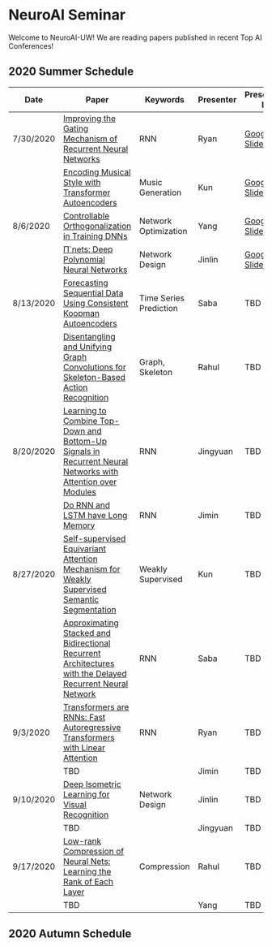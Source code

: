 # NeuroAI Seminar
Welcome to NeuroAI-UW! We are reading papers published in recent Top AI Conferences!
## 2020 Summer Schedule
|    Date        | Paper | Keywords | Presenter | Presentation Link |
|----------------|-----------|----------|------------|---------|
| 7/30/2020 | [Improving the Gating Mechanism of Recurrent Neural Networks](https://proceedings.icml.cc/static/paper_files/icml/2020/5650-Paper.pdf) | RNN | Ryan | [Google Slides](https://docs.google.com/presentation/d/1ItUTVZrDsKRYjYIfsHvD4CSHgi3yY7FULafSMQlTIFA/edit?usp=sharing) |
|           | [Encoding Musical Style with Transformer Autoencoders](https://proceedings.icml.cc/static/paper_files/icml/2020/1363-Paper.pdf) |Music Generation | Kun | [Google Slides](https://docs.google.com/presentation/d/1vd7iHNdmRUgcV9UuRI_lEjN9PNaBZgZnmnESXtPNZ88/edit?usp=sharing)|
| 8/6/2020  | [Controllable Orthogonalization in Training DNNs](https://openaccess.thecvf.com/content_CVPR_2020/papers/Huang_Controllable_Orthogonalization_in_Training_DNNs_CVPR_2020_paper.pdf)| Network Optimization | Yang | [Google Slides](https://docs.google.com/presentation/d/1FqTwa9BJTwK6oys7DFfz034BQUxDGm7rL242I18DvNU/edit?usp=sharing) |
|           | [Π´nets: Deep Polynomial Neural Networks](https://openaccess.thecvf.com/content_CVPR_2020/papers/Chrysos_P-nets_Deep_Polynomial_Neural_Networks_CVPR_2020_paper.pdf)| Network Design | Jinlin | [Google Slides](https://docs.google.com/presentation/d/13VB5VNSIUG8QHjJs9yV0BVCyTLwvEa3COKJmHtmM5CY/edit?usp=sharing) |
| 8/13/2020 | [Forecasting Sequential Data Using Consistent Koopman Autoencoders](https://proceedings.icml.cc/static/paper_files/icml/2020/2620-Paper.pdf)| Time Series Prediction  | Saba | TBD |
|           | [Disentangling and Unifying Graph Convolutions for Skeleton-Based Action Recognition](https://openaccess.thecvf.com/content_CVPR_2020/papers/Liu_Disentangling_and_Unifying_Graph_Convolutions_for_Skeleton-Based_Action_Recognition_CVPR_2020_paper.pdf)| Graph, Skeleton | Rahul | TBD |
| 8/20/2020 | [Learning to Combine Top-Down and Bottom-Up Signals in Recurrent Neural Networks with Attention over Modules](https://proceedings.icml.cc/static/paper_files/icml/2020/1698-Paper.pdf)| RNN | Jingyuan | TBD |
|           | [Do RNN and LSTM have Long Memory](https://proceedings.icml.cc/static/paper_files/icml/2020/956-Paper.pdf)| RNN | Jimin | TBD |
| 8/27/2020 | [Self-supervised Equivariant Attention Mechanism for Weakly Supervised Semantic Segmentation](http://openaccess.thecvf.com/content_CVPR_2020/papers/Wang_Self-Supervised_Equivariant_Attention_Mechanism_for_Weakly_Supervised_Semantic_Segmentation_CVPR_2020_paper.pdf)| Weakly Supervised | Kun | TBD |
|           | [Approximating Stacked and Bidirectional Recurrent Architectures with the Delayed Recurrent Neural Network](https://proceedings.icml.cc/static/paper_files/icml/2020/5744-Paper.pdf)| RNN | Saba | TBD |
| 9/3/2020  | [Transformers are RNNs: Fast Autoregressive Transformers with Linear Attention](https://proceedings.icml.cc/static/paper_files/icml/2020/2935-Paper.pdf)| RNN | Ryan | TBD |
|           | TBD | | Jimin | TBD |
| 9/10/2020 | [Deep Isometric Learning for Visual Recognition](https://arxiv.org/pdf/2006.16992.pdf)| Network Design | Jinlin | TBD |
|           | TBD | | Jingyuan | TBD |
| 9/17/2020 | [Low-rank Compression of Neural Nets: Learning the Rank of Each Layer](https://openaccess.thecvf.com/content_CVPR_2020/papers/Idelbayev_Low-Rank_Compression_of_Neural_Nets_Learning_the_Rank_of_Each_CVPR_2020_paper.pdf)| Compression | Rahul | TBD |
|           | TBD | | Yang | TBD |

## 2020 Autumn Schedule
